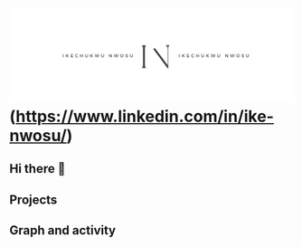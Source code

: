 # ![Ike Nwosu Header](https://github.com/inwosu11/inwosu11/blob/f4378747312d086363e0404243fbac28fb933286/White%20Minimalist%20Simple%20Aesthetic%20Name%20Twitter%20Header.png)(https://www.linkedin.com/in/ike-nwosu/)
## Hi there 👋

## Projects

## Graph and activity

<!--
**inwosu11/inwosu11** is a ✨ _special_ ✨ repository because its `README.md` (this file) appears on your GitHub profile.

Here are some ideas to get you started:

- 🔭 I’m currently working on ...
- 🌱 I’m currently learning ...
- 👯 I’m looking to collaborate on ...
- 🤔 I’m looking for help with ...
- 💬 Ask me about ...
- 📫 How to reach me: ...
- 😄 Pronouns: ...
- ⚡ Fun fact: ...
-->
